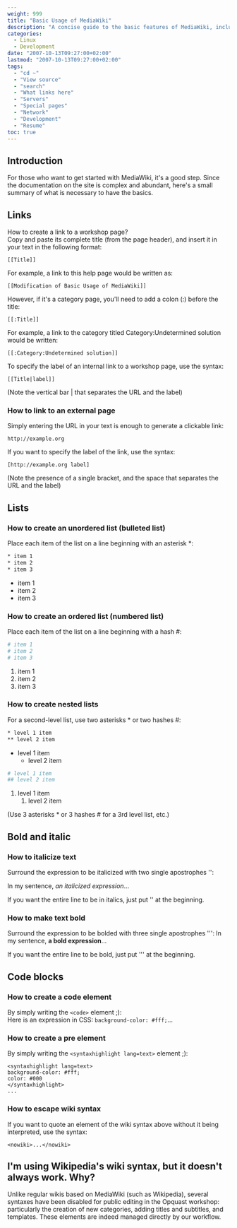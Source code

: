 ```yaml
---
weight: 999
title: "Basic Usage of MediaWiki"
description: "A concise guide to the basic features of MediaWiki, including links, lists, formatting, and code blocks"
categories:
  - Linux
  - Development
date: "2007-10-13T09:27:00+02:00"
lastmod: "2007-10-13T09:27:00+02:00"
tags:
  - "cd ~"
  - "View source"
  - "search"
  - "What links here"
  - "Servers"
  - "Special pages"
  - "Network"
  - "Development"
  - "Resume"
toc: true
---
```


## Introduction

For those who want to get started with MediaWiki, it's a good step. Since the documentation on the site is complex and abundant, here's a small summary of what is necessary to have the basics.

## Links

How to create a link to a workshop page?  
Copy and paste its complete title (from the page header), and insert it in your text in the following format:

```
[[Title]]
```

For example, a link to this help page would be written as:

```
[[Modification of Basic Usage of MediaWiki]]
```

However, if it's a category page, you'll need to add a colon (:) before the title:

```
[[:Title]]
```

For example, a link to the category titled Category:Undetermined solution would be written:

```
[[:Category:Undetermined solution]]
```

To specify the label of an internal link to a workshop page, use the syntax:

```
[[Title|label]]
```

(Note the vertical bar | that separates the URL and the label)

### How to link to an external page

Simply entering the URL in your text is enough to generate a clickable link:

```
http://example.org
```

If you want to specify the label of the link, use the syntax:

```
[http://example.org label]
```

(Note the presence of a single bracket, and the space that separates the URL and the label)

## Lists

### How to create an unordered list (bulleted list)

Place each item of the list on a line beginning with an asterisk \*:

```bash
* item 1
* item 2
* item 3
```

- item 1
- item 2
- item 3

### How to create an ordered list (numbered list)

Place each item of the list on a line beginning with a hash #:

```bash
# item 1
# item 2
# item 3
```

1. item 1
2. item 2
3. item 3

### How to create nested lists

For a second-level list, use two asterisks \* or two hashes #:

```bash
* level 1 item
** level 2 item
```

- level 1 item
  - level 2 item

```bash
# level 1 item
## level 2 item
```

1. level 1 item
   1. level 2 item

(Use 3 asterisks \* or 3 hashes # for a 3rd level list, etc.)

## Bold and italic

### How to italicize text

Surround the expression to be italicized with two single apostrophes '':

In my sentence, _an italicized expression_...

If you want the entire line to be in italics, just put '' at the beginning.

### How to make text bold

Surround the expression to be bolded with three single apostrophes ''':
In my sentence, **a bold expression**...

If you want the entire line to be bold, just put ''' at the beginning.

## Code blocks

### How to create a code element

By simply writing the `<code>` element ;):  
Here is an expression in CSS: `background-color: #fff;`...

### How to create a pre element

By simply writing the `<syntaxhighlight lang=text>` element ;):

```
<syntaxhighlight lang=text>
background-color: #fff;
color: #000
</syntaxhighlight>
...
```

### How to escape wiki syntax

If you want to quote an element of the wiki syntax above without it being interpreted, use the syntax:

```
<nowiki>...</nowiki>
```

## I'm using Wikipedia's wiki syntax, but it doesn't always work. Why?

Unlike regular wikis based on MediaWiki (such as Wikipedia), several syntaxes have been disabled for public editing in the Opquast workshop: particularly the creation of new categories, adding titles and subtitles, and templates. These elements are indeed managed directly by our workflow.

